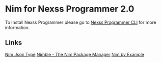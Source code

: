 # Nim for Nexss Programmer 2.0

To Install Nexss Programmer please go to [Nexss Programmer CLI](https://github.com/nexssp/cli#readme) for more information.

## Links

[Nim Json Type](https://nim-lang.org/docs/json.html#7)
[Nimble - The Nim Package Manager](https://github.com/nim-lang/nimble)
[Nim by Example](https://nim-by-example.github.io)
